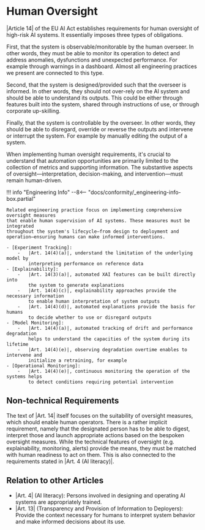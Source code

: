 # Human Oversight

|Article 14| of the EU AI Act establishes requirements for human oversight of high-risk
AI systems. It essentially imposes three types of obligations.

First, that the system is observable/monitorable by the human overseer. In other words, they must be able to monitor its operation to detect and address anomalies, dysfunctions and unexpected performance. For example through warnings in a dashboard. Almost all engineering practices we present are connected to this type.

Second, that the system is designed/provided such that the overseer is informed. In other words, they should not over-rely on the AI system and should be able to understand its outputs. This could be either through features built into the system, shared through instructions of use, or through corporate up-skilling.

Finally, that the system is controllable by the overseer. In other words, they should be able to disregard, override or reverse the outputs and intervene or interrupt the system. For example by manually editing the output of a system.

When implementing human oversight requirements,
it's crucial to understand that automation opportunities are primarily limited to the
collection of metrics and supporting information. The substantive aspects
of oversight—interpretation, decision-making, and intervention—must remain human-driven.

!!! info "Engineering Info"
    --8<-- "docs/conformity/_engineering-info-box.partial"

    Related engineering practice focus on implementing comprehensive oversight measures
    that enable human supervision of AI systems. These measures must be integrated
    throughout the system's lifecycle—from design to deployment and
    operation—ensuring humans can make informed interventions.

    - [Experiment Tracking]:
        -   |Art. 14(4)(a)|, understand the limitation of the underlying model by
            interpreting performance on reference data
    - [Explainability]:
        -   |Art. 14(3)(a)|, automated XAI features can be built directly into
            the system to generate explanations
        -   |Art. 14(4)(c)|, explainability approaches provide the necessary information
            to enable human interpretation of system outputs
        -   |Art. 14(4)(d)|, automated explanations provide the basis for humans
            to decide whether to use or disregard outputs
    - [Model Monitoring]:
        -   |Art. 14(4)(a)|, automated tracking of drift and performance degradation
            helps to understand the capacities of the system during its lifetime
        -   |Art. 14(4)(e)|, observing degradation overtime enables to intervene and
            initialize a retraining, for example
    - [Operational Monitoring]:
        -   |Art. 14(4)(e)|, continuous monitoring the operation of the systems helps
            to detect conditions requiring potential intervention


## Non-technical Requirements
The text of |Art. 14| itself focuses on the suitability of oversight measures,
which should enable human operators. There is a rather implicit requirement, namely
that the designated person has to be able to digest, interpret those and launch appropriate
actions based on the bespoken oversight measures. While the technical features
of oversight (e.g. explainability, monitoring, alerts) provide the means, they
must be matched with human readiness to act on them. This is also connected to
the requirements stated in |Art. 4 (AI literacy)|.


## Relation to other Articles

- |Art. 4| (AI literacy): Persons involved in designing and operating AI systems are appropriately trained. 
- |Art. 13| (Transparency and Provision of Information to Deployers): Provide
    the context necessary for humans to interpret system behavior and make informed
    decisions about its use.

<!-- Reference Links -->
[Explainability]: ../engineering-practice/explainability.md
[Experiment Tracking]: ../engineering-practice/experiment-tracking.md
[Model Monitoring]: ../engineering-practice/model-monitoring.md
[Operational Monitoring]: ../engineering-practice/operational-monitoring.md
